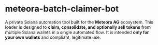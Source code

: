 # meteora-batch-claimer-bot
A private Solana automation tool built for the **Meteora AG** ecosystem.   This loader is designed to **claim, consolidate, and optionally sell tokens** from multiple Solana wallets in a single automated flow.   It is intended **only for your own wallets** and compliant, legitimate use.
